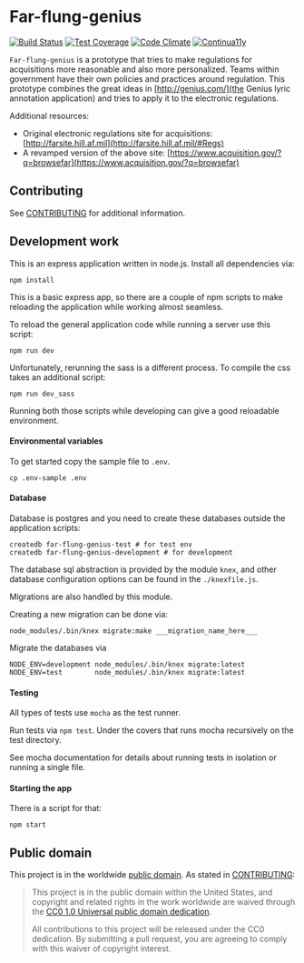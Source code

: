 # Far-flung-genius

[![Build Status](https://travis-ci.org/18F/far-flung-genius.svg?branch=master)](https://travis-ci.org/18F/far-flung-genius) [![Test Coverage](https://codeclimate.com/github/18F/far-flung-genius/badges/coverage.svg)](https://codeclimate.com/github/18F/far-flung-genius/coverage) [![Code Climate](https://codeclimate.com/github/18F/far-flung-genius/badges/gpa.svg)](https://codeclimate.com/github/18F/far-flung-genius) [![Continua11y](https://continua11y-staging.apps.cloud.gov/badges/18F/far-flung-genius/master)](https://continua11y-staging.apps.cloud.gov)

`Far-flung-genius` is a prototype that tries to make
regulations for acquisitions more reasonable and also more personalized.
Teams within government have their own policies and practices around
regulation. This prototype combines the great ideas in [http://genius.com/](the Genius lyric annotation application) and tries to apply it to the electronic regulations.

Additional resources:
* Original electronic regulations site for acquisitions: [http://farsite.hill.af.mil](http://farsite.hill.af.mil/#Regs)
* A revamped version of the above site: [https://www.acquisition.gov/?q=browsefar](https://www.acquisition.gov/?q=browsefar)

## Contributing

See [CONTRIBUTING](CONTRIBUTING.md) for additional information.

## Development work
This is an express application written in node.js. Install all
dependencies via:

    npm install

This is a basic express app, so there are a couple of npm scripts to
make reloading the application while working almost seamless.

To reload the general application code while running a server use this
script:

    npm run dev

Unfortunately, rerunning the sass is a different process. To compile the
css takes an additional script:

    npm run dev_sass

Running both those scripts while developing can give a good reloadable
environment.

#### Environmental variables

To get started copy the sample file to `.env`.

    cp .env-sample .env


#### Database

Database is postgres and you need to create these databases outside the
application scripts:

    createdb far-flung-genius-test # for test env
    createdb far-flung-genius-development # for development

The database sql abstraction is provided by the module `knex`, and other database configuration options can be found in the `./knexfile.js`.

Migrations are also handled by this module.

Creating a new migration can be done via:

    node_modules/.bin/knex migrate:make ___migration_name_here___

Migrate the databases via

    NODE_ENV=development node_modules/.bin/knex migrate:latest
    NODE_ENV=test        node_modules/.bin/knex migrate:latest

#### Testing

All types of tests use `mocha` as the test runner.

Run tests via `npm test`. Under the covers that runs mocha recursively
on the test directory.

See mocha documentation for details about running tests in isolation or
running a single file.

#### Starting the app

There is a script for that:

    npm start

## Public domain

This project is in the worldwide [public domain](LICENSE.md). As stated in [CONTRIBUTING](CONTRIBUTING.md):

> This project is in the public domain within the United States, and copyright and related rights in the work worldwide are waived through the [CC0 1.0 Universal public domain dedication](https://creativecommons.org/publicdomain/zero/1.0/).
>
> All contributions to this project will be released under the CC0 dedication. By submitting a pull request, you are agreeing to comply with this waiver of copyright interest.

